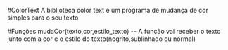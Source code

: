 #ColorText
A biblioteca color text é um programa de mudança de cor simples para o seu texto

#Funções 
mudaCor(texto,cor,estilo_texto) -- A função vai receber o texto junto com a cor e o estilo do texto(negrito,sublinhado ou normal)